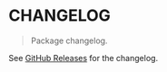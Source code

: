 # CHANGELOG

> Package changelog.

See [GitHub Releases](https://github.com/stdlib-js/stats-base-dmaxabssorted/releases) for the changelog.